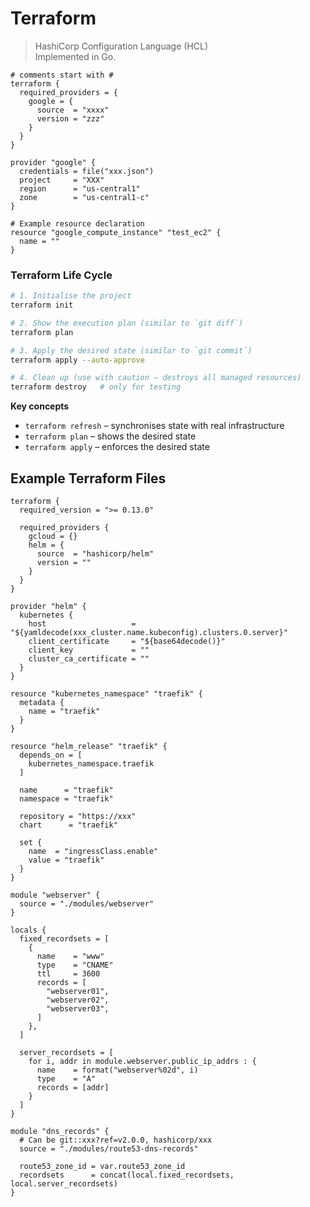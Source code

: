 
# Terraform
> HashiCorp Configuration Language (HCL)  
> Implemented in Go.

```hcl
# comments start with #
terraform {
  required_providers = {
    google = {
      source  = "xxxx"
      version = "zzz"
    }
  }
}
```

```hcl
provider "google" {
  credentials = file("xxx.json")
  project     = "XXX"
  region      = "us-central1"
  zone        = "us-central1-c"
}
```

```hcl
# Example resource declaration
resource "google_compute_instance" "test_ec2" {
  name = ""
}
```

### Terraform Life Cycle
```bash
# 1. Initialise the project
terraform init

# 2. Show the execution plan (similar to `git diff`)
terraform plan

# 3. Apply the desired state (similar to `git commit`)
terraform apply --auto-approve

# 4. Clean up (use with caution – destroys all managed resources)
terraform destroy   # only for testing
```

**Key concepts**
- `terraform refresh` – synchronises state with real infrastructure  
- `terraform plan` – shows the desired state  
- `terraform apply` – enforces the desired state  

## Example Terraform Files
```hcl
terraform {
  required_version = ">= 0.13.0"

  required_providers {
    gcloud = {}
    helm = {
      source  = "hashicorp/helm"
      version = ""
    }
  }
}
```

```hcl
provider "helm" {
  kubernetes {
    host                   = "${yamldecode(xxx_cluster.name.kubeconfig).clusters.0.server}"
    client_certificate     = "${base64decode()}"
    client_key             = ""
    cluster_ca_certificate = ""
  }
}
```

```hcl
resource "kubernetes_namespace" "traefik" {
  metadata {
    name = "traefik"
  }
}
```

```hcl
resource "helm_release" "traefik" {
  depends_on = [
    kubernetes_namespace.traefik
  ]

  name      = "traefik"
  namespace = "traefik"

  repository = "https://xxx"
  chart      = "traefik"

  set {
    name  = "ingressClass.enable"
    value = "traefik"
  }
}
```

```hcl
module "webserver" {
  source = "./modules/webserver"
}
```

```hcl
locals {
  fixed_recordsets = [
    {
      name    = "www"
      type    = "CNAME"
      ttl     = 3600
      records = [
        "webserver01",
        "webserver02",
        "webserver03",
      ]
    },
  ]

  server_recordsets = [
    for i, addr in module.webserver.public_ip_addrs : {
      name    = format("webserver%02d", i)
      type    = "A"
      records = [addr]
    }
  ]
}
```

```hcl
module "dns_records" {
  # Can be git::xxx?ref=v2.0.0, hashicorp/xxx
  source = "./modules/route53-dns-records"

  route53_zone_id = var.route53_zone_id
  recordsets      = concat(local.fixed_recordsets, local.server_recordsets)
}
```
